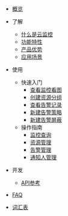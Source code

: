 <!-- 请勿添加产品标题，标题行将由系统自动增加，名称将于您申请邮件提供的仓库名称一致 -->

* [概览](/仓库名称/README.md)
* 了解   <!-- 以下是参考的目录模版，旨在建议产品文档应该包含的内容模块。实际章节划分可根据实际内容进行调整 -->
   * [什么是云监控](相对链接)
   * [功能特性](相对链接)
   * [产品优势](相对链接)
   * [应用场景](相对链接)
* 使用
   * 快速入门
        * [查看监控看图](https://github.com/UCloudDoc-Team/cloudwatch/blob/master/use/Operation%20guide/Monitoring%20query/View%20surveillance%20pictures.md)
        * [创建资源分组](https://github.com/UCloudDoc-Team/cloudwatch/blob/master/use/Operation%20guide/Resource%20management/Create%20resource%20groups.md)
        * [查看告警记录](https://github.com/UCloudDoc-Team/cloudwatch/blob/master/use/Operation%20guide/Alarm%20management/View%20alarm%20records.md)
        * [新建告警策略](https://github.com/UCloudDoc-Team/cloudwatch/blob/master/use/Operation%20guide/Alarm%20management/Create%20a%20new%20alarm%20policy.md)
        * [新建告警屏蔽](https://github.com/UCloudDoc-Team/cloudwatch/blob/master/use/Operation%20guide/Alarm%20management/Create%20new%20alarm%20shield.md)
   * 操作指南
        * [监控查询](https://github.com/UCloudDoc-Team/cloudwatch/tree/master/use/Operation%20guide/Monitoring%20query)
        * [资源管理](https://github.com/UCloudDoc-Team/cloudwatch/tree/master/use/Operation%20guide/Alarm%20management)
        * [告警管理](https://github.com/UCloudDoc-Team/cloudwatch/tree/master/use/Operation%20guide/Alarm%20management)
        * [通知人管理](https://github.com/UCloudDoc-Team/cloudwatch/tree/master/use/Operation%20guide/Notifier%20management)

* 开发
   * [API参考](相对链接)

* [FAQ](https://github.com/UCloudDoc-Team/cloudwatch/blob/master/FAQ.md)

* [词汇表](/仓库名称/_glossary.md)
